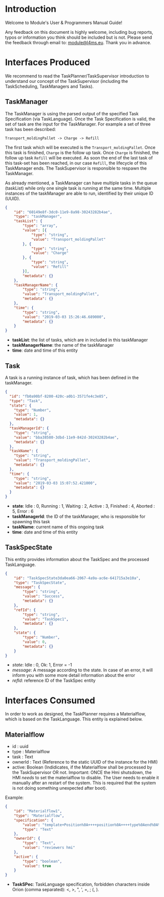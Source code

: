 # Introduction
 
Welcome to Module's User & Programmers Manual Guide! 

Any feedback on this document is highly welcome, including bug reports, typos or information you think should be included but is not. Please send the feedback through email to: module@l4ms.eu. Thank you in advance.

# Interfaces Produced
 We recommend to read the TaskPlanner/TaskSupervisor introduction to understand our concept of the TaskSupervisor (including the TaskScheduling, TaskManagers and Tasks).

## TaskManager 
The TaskManager is using the parsed output of the specified Task Specification (via TaskLanguage). Once the Task Specification is valid, the set of task are the input for the TaskManager. For example a set of three task has been described:

```
Transport_moldingPallet -> Charge -> Refill
```


The first task which will be executed is the `Transport_moldingPallet`. Once this task is finished, `Charge` is the follow up task. Once `Charge` is finished, the follow up task `Refill` will be executed. As soon the end of the last task of this task-set has been reached, in our case `Refill`, the lifecycle of this TaskManager ends. The TaskSupervisor is responsible to respawn the TaskManager.

 As already mentioned, a TaskManager can have multiple tasks in the queue (taskList) while only one single task is running at the same time. Multiple instances of the taskManager are able to run, identified by their unique ID (UUID).

```json
{
	"id": "60149e8f-3dc0-11e9-8a98-30243282b4ae",
	"type": "taskManager",
	"taskList": {
		"type": "array",
		"value": [{
			"type": "string",
			"value": "Transport_moldingPallet"
		}, {
			"type": "string",
			"value": "Charge"
		}, {
			"type": "string",
			"value": "Refill"
		}],
		"metadata": {}
	},
	"taskManagerName": {
		"type": "string",
		"value": "Transport_moldingPallet",
		"metadata": {}
	},
	"time": {
		"type": "string",
		"value": "2019-03-03 15:26:46.689000",
		"metadata": {}
	}
}
```

*  **taskList**: the list of tasks, which are in included in this taskManager
*  **taskManagerName**: the name of the taskManager
*  **time**: date and time of this entity


## Task 
A task is a running instance of task, which has been defined in the taskManager. 
```json
{
  "id": "fb0a90bf-8200-420c-a0b1-3571fe4c3e85",
  "type": "Task",
  "state": {
    "type": "Number",
    "value": 1,
    "metadata": {}
  },
  "taskManagerId": {
    "type": "string",
    "value": "bba38580-3dbd-11e9-842d-30243282b4ae",
    "metadata": {}
  },
  "taskName": {
    "type": "string",
    "value": "Transport_moldingPallet",
    "metadata": {}
  },
  "time": {
    "type": "string",
    "value": "2019-03-03 15:07:52.421000",
    "metadata": {}
  }
}
```

* **state**: Idle : 0, Running : 1, Waiting : 2, Active : 3, Finished : 4, Aborted : 5, Error : 6
* **taskManagerId**: the ID of the taskManager, who is responsible for spawning this task
* **taskName**: current name of this ongoing task
* **time**: date and time of this entity


## TaskSpecState 
This entity provides information about the TaskSpec and the processed TaskLanguage.
```json
{
	"id": "TaskSpecState3da0ea66-2067-4a9a-ac6e-641715a3e10a",
	"type": "TaskSpecState",
	"message": {
		"type": "string",
		"value": "Success",
		"metadata": {}
	},
	"refId": {
		"type": "string",
		"value": "TaskSpec1",
		"metadata": {}
	},
	"state": {
		"type": "Number",
		"value": 0,
		"metadata": {}
	}
}
```
* *state*:  Idle : 0, Ok: 1, Error = -1
* *message*: A message according to the state. In case of an error, it will inform you with some more detail information about the error
* *refId*: reference ID of the TaskSpec entity

# Interfaces Consumed
 In order to work as designed, the TaskPlanner requires a Materialflow, which is based on the TaskLanguage. This entity is explained below.
## Materialflow

* id : uuid
* type : Materialflow 
* task : Text
* ownerId : Text (Reference to the static UUID of the instance for the HMI)
* active: Boolean (Indidicates, if the Materialflow shall be processed by the TaskSupervisor OR not. Important: ONCE the Hmi shutsdown, the HMI *needs* to set the materialflow to disable. The User needs to enable it manually after an restart of the system. This is required that the system is not doing something unexpected after boot).

Example:

```JSON
{
	"id": "Materialflow1",
	"type": "Materialflow",
	"specification": {
		"value": "template+Position%0A++++position%0A++++type%0Aend%0A%0Atemplate+Sensor%0A++++sensorId%0A++++type%0Aend%0A%0A%23%23%23%23%0A%0ASensor+opticalSensor%0A++++sensorId+%3D+%22optical_sensor1%22%0A++++type+%3D+%22Boolean%22%0Aend%0A%0APosition+moldingPallet%0A++++type+%3D+%22pallet%22%0A++++position+%3D+%22Tag10_11%22%0Aend%0A%0APosition+warehouse_pos1%0A++++type+%3D+%22pallet%22%0A++++position+%3D+%22Tag12%22%0Aend%0A%0A%23%23%23%23+%0Atask+Transport_Start%0A++++Transport%0A++++from+moldingPallet%0A++++to+warehouse_pos1%0A++++TriggeredBy+opticalSensor.value+%3D%3D+True%0Aend%0A",
		"type": "Text"
	},
	"ownerId": {
		"type": "Text",
		"value": "reviewers hmi"
	},
	"active": {
		"type": "boolean",
		"value": true
	}
}
```
* **TaskSPec**: TaskLanguage specification, forbidden characters inside Orion (comma separated): <, >, ", ', =, ; (, ).
    
    
